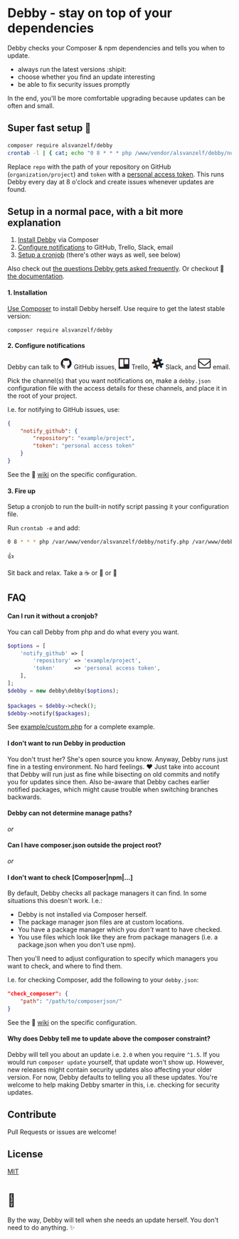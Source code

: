 # Debby - stay on top of your dependencies

Debby checks your Composer & npm dependencies and tells you when to update.

- always run the latest versions :shipit:
- choose whether you find an update interesting
- be able to fix security issues promptly

In the end, you'll be more comfortable upgrading because updates can be often and small.


## Super fast setup :rocket:

``` sh
composer require alsvanzelf/debby
crontab -l | { cat; echo "0 8 * * * php /www/vendor/alsvanzelf/debby/notify.php repo token"; } | crontab -
```

Replace `repo` with the path of your repository on GitHub (`organization/project`) and `token` with a [personal access token](https://github.com/settings/tokens).
This runs Debby every day at 8 o'clock and create issues whenever updates are found.


## Setup in a normal pace, with a bit more explanation

1. [Install Debby](/README.md#1-installation) via Composer
2. [Configure notifications](/README.md#2-configure-notifications) to GitHub, Trello, Slack, email
3. [Setup a cronjob](/README.md#3-fire-up) (there's other ways as well, see below)

Also check out [the questions Debby gets asked frequently](/README.md#faq).
Or checkout :blue_book: [the documentation](https://github.com/lode/debby/wiki).


#### 1. Installation

[Use Composer](http://getcomposer.org/) to install Debby herself. Use require to get the latest stable version:

```
composer require alsvanzelf/debby
```


#### 2. Configure notifications

Debby can talk to
![GitHub issues](/channels/github.png) GitHub issues,
![Trello](/channels/trello.png) Trello,
![Slack](/channels/slack.png) Slack,
and ![Email](/channels/email.png) email.

Pick the channel(s) that you want notifications on,
make a `debby.json` configuration file with the access details for these channels,
and place it in the root of your project.

I.e. for notifying to GitHub issues, use:

``` json
{
	"notify_github": {
		"repository": "example/project",
		"token": "personal access token"
	}
}
```

See the :blue_book: [wiki](https://github.com/lode/debby/wiki/Pick-your-channels) on the specific configuration.


#### 3. Fire up

Setup a cronjob to run the built-in notify script passing it your configuration file.

Run `crontab -e` and add:

``` sh
0 8 * * * php /var/www/vendor/alsvanzelf/debby/notify.php /var/www/debby.json
```

:thumbsup:

Sit back and relax. Take a :coffee: or :tea: or :beer:


## FAQ

#### Can I run it without a cronjob?

You can call Debby from php and do what every you want.

``` php
$options = [
	'notify_github' => [
		'repository' => 'example/project',
		'token'      => 'personal access token',
	],
];
$debby = new debby\debby($options);

$packages = $debby->check();
$debby->notify($packages);
```

See [example/custom.php](/example/custom.php) for a complete example.


#### I don't want to run Debby in production

You don't trust her? She's open source you know. Anyway, Debby runs just fine in a testing environment. No hard feelings. :heart:
Just take into account that Debby will run just as fine while bisecting on old commits and notify you for updates since then.
Also be-aware that Debby caches earlier notified packages, which might cause trouble when switching branches backwards.


#### Debby can not determine manage paths?
_or_
#### Can I have composer.json outside the project root?
_or_
#### I don't want to check [Composer|npm|...]

By default, Debby checks all package managers it can find. In some situations this doesn't work. I.e.:

- Debby is not installed via Composer herself.
- The package manager json files are at custom locations.
- You have a package manager which you *don't* want to have checked.
- You use files which look like they are from package managers (i.e. a package.json when you don't use npm).

Then you'll need to adjust configuration to specify which managers you want to check, and where to find them.

I.e. for checking Composer, add the following to your `debby.json`:

``` json
"check_composer": {
	"path": "/path/to/composerjson/"
}
```

See the :blue_book: [wiki](https://github.com/lode/debby/wiki/Point-at-your-managers) on the specific configuration.



#### Why does Debby tell me to update above the composer constraint?

Debby will tell you about an update i.e. `2.0` when you require `^1.5`. If you would run `composer update` yourself, that update won't show up.
However, new releases might contain security updates also affecting your older version. For now, Debby defaults to telling you all these updates.
You're welcome to help making Debby smarter in this, i.e. checking for security updates.


## Contribute

Pull Requests or issues are welcome!


## License

[MIT](/LICENSE)


# :girl:

By the way, Debby will tell when she needs an update herself. You don't need to do anything. :sparkles:
